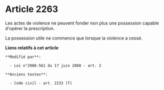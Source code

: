 # Article 2263

Les actes de violence ne peuvent fonder non plus une possession capable d'opérer la prescription.

La possession utile ne commence que lorsque la violence a cessé.

**Liens relatifs à cet article**

	**Modifié par**:

	  - Loi n°2008-561 du 17 juin 2008 - art. 2

	**Anciens textes**:

	  - Code civil - art. 2233 (T)
